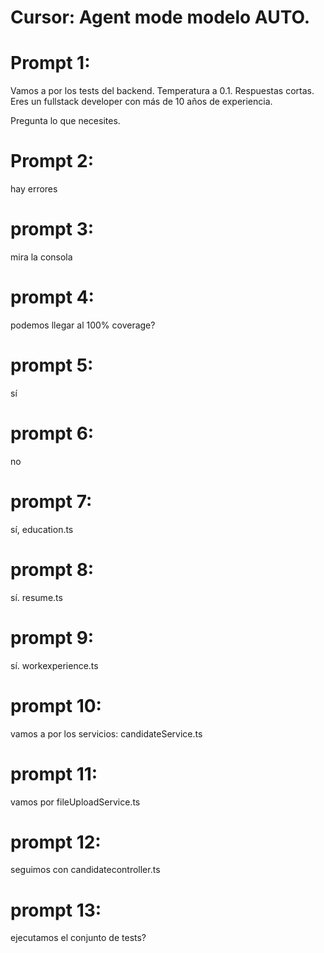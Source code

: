 # Cursor: Agent mode modelo AUTO.

# Prompt 1:
Vamos a por los tests del backend. Temperatura a 0.1. Respuestas cortas. Eres un fullstack developer con más de 10 años de experiencia.

Pregunta lo que necesites. 

# Prompt 2:
hay errores

# prompt 3:
mira la consola

# prompt 4:
podemos llegar al 100% coverage?

# prompt 5:
sí

# prompt 6:
no

# prompt 7:
sí, education.ts

# prompt 8:
sí. resume.ts

# prompt 9:
sí. workexperience.ts

# prompt 10:
vamos a por los servicios: candidateService.ts

# prompt 11:
vamos por fileUploadService.ts

# prompt 12:
seguimos con candidatecontroller.ts

# prompt 13:
ejecutamos el conjunto de tests?


